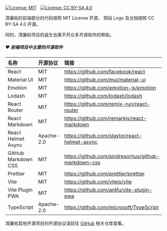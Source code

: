 [![License: MIT](https://img.shields.io/badge/License-MIT-yellow.svg)](https://opensource.org/licenses/MIT) &nbsp;
[![License: CC BY-SA 4.0](https://img.shields.io/badge/License-CC_BY--SA_4.0-lightgrey.svg)](https://creativecommons.org/licenses/by-sa/4.0/)

清廉街的前端部分的代码按照 MIT License 开源，
网站 Logo 及文档按照 CC BY-SA 4.0 开源。

同时，清廉街项目的诞生也离不开众多开源软件的帮助。

##### ❤️ 前端项目中主要的开源软件

| 名称                | 开源协议   | 链接                                                |
| :------------------ | :--------- | :-------------------------------------------------- |
| React               | MIT        | https://github.com/facebook/react                   |
| Material UI         | MIT        | https://github.com/mui/material-ui                  |
| Emotion             | MIT        | https://github.com/emotion-js/emotion               |
| Lodash              | MIT        | https://github.com/lodash/lodash                    |
| React Router        | MIT        | https://github.com/remix-run/react-router           |
| React Markdown      | MIT        | https://github.com/remarkjs/react-markdown          |
| React Helmet Async  | Apache-2.0 | https://github.com/staylor/react-helmet-async       |
| GitHub Markdown CSS | MIT        | https://github.com/sindresorhus/github-markdown-css |
| Prettier            | MIT        | https://github.com/prettier/prettier                |
| Vite                | MIT        | https://github.com/vitejs/vite                      |
| Vite Plugin PWA     | MIT        | https://github.com/antfu/vite-plugin-pwa            |
| TypeScript          | Apache-2.0 | https://github.com/microsoft/TypeScript             |

清廉街其他开源项目的开源协议请前往 [GitHub](https://github.com/QingLianJie) 相关仓库查看。
